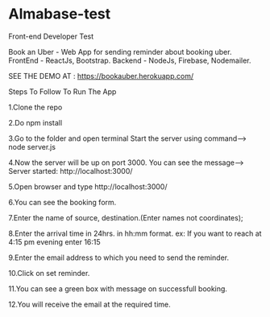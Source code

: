 # Almabase-test
Front-end Developer Test

Book an Uber - Web App for sending reminder about booking uber.
FrontEnd - ReactJs, Bootstrap.
Backend - NodeJs, Firebase, Nodemailer.

SEE THE DEMO AT :  https://bookauber.herokuapp.com/

Steps To Follow To Run The App

1.Clone the repo

2.Do npm install

3.Go to the folder and open terminal Start the server using command--> node server.js

4.Now the server will be up on port 3000. You can see the message--> Server started: http://localhost:3000/

5.Open browser and type http://localhost:3000/

6.You can see the booking form.

7.Enter the name of source, destination.(Enter names not coordinates);

8.Enter the arrival time in 24hrs. in hh:mm format. ex: If you want to reach at 4:15 pm evening enter 16:15

9.Enter the email address to which you need to send the reminder.

10.Click on set reminder.

11.You can see a green box with message on successfull booking.

12.You will receive the email at the required time.
